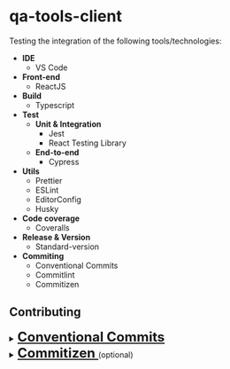 # qa-tools-client

Testing the integration of the following tools/technologies:

- **IDE**
  - VS Code
- **Front-end**
  - ReactJS
- **Build**
  - Typescript
- **Test**
  - **Unit & Integration**
    - Jest
    - React Testing Library
  - **End-to-end**
    - Cypress
- **Utils**
  - Prettier
  - ESLint
  - EditorConfig
  - Husky
- **Code coverage**
  - Coveralls
- **Release & Version**
  - Standard-version
- **Commiting**
  - Conventional Commits
  - Commitlint
  - Commitizen

## Contributing

<details>
  <summary>
    <a style="font-size: 24px; font-weight: bold" href="https://www.conventionalcommits.org">
      Conventional Commits
    </a>
  </summary>
  <br>
  The Conventional Commits specification is a lightweight convention on top of commit messages. It provides an easy set of rules for creating an explicit commit history; which makes it easier to write automated tools on top of.

#### Structure

The commit message should be structured as follows:

```
<type>([optional scope]): <description>

[optional body]

[optional footer]
```

#### Elements

The main structural elements are:

| Element         | Description                              | Where to use | Correlates to (SemVer) |
| --------------- | ---------------------------------------- | ------------ | ---------------------- |
| fix             | patches a bug in the codebase            | \<type>      | PATCH (1.0.1)          |
| feat            | introduces a new feature to the codebase | \<type>      | MINOR (1.1.0)          |
| BREAKING CHANGE | introduces a breaking API change         | \<body>      | MAJOR (2.0.0)          |

##### Types

Available <b>types</b> that can be used are:

- <b>build</b>: Changes that affect the build system or external dependencies (example scopes: gulp, broccoli, npm)
- <b>ci</b>: Changes to our CI configuration files and scripts (example scopes: Travis, Circle, BrowserStack, SauceLabs)
- <b>docs</b>: Documentation only changes
- <b>feat</b>: A new feature
- <b>fix</b>: A bug fix
- <b>perf</b>: A code change that improves performance
- <b>refactor</b>: A code change that neither fixes a bug nor adds a feature
- <b>style</b>: Changes that do not affect the meaning of the code (white-space, formatting, missing semi-colons, etc)
- <b>test</b>: Adding missing tests or correcting existing tests
- <b>chore</b>: Updating grunt tasks etc; no production code change

#### Examples

Commit message with description and breaking change in body:

```
feat: allow provided config object to extend other configs

BREAKING CHANGE: `extends` key in config file is now used for extending other config files
```

Commit message with optional `!` to draw attention to breaking change:

```
chore!: drop Node 6 from testing matrix

BREAKING CHANGE: dropping Node 6 which hits end of life in April
```

Commit message with no body:

```
docs: correct spelling of CHANGELOG
```

Commit message with scope:

```
feat(lang): add polish language
```

Commit message for a fix using an (optional) issue number:

```
fix: correct minor typos in code

see the issue for details on the typos fixed

closes issue #12
```

</details>

<details>
  <summary>
    <a style="font-size: 24px; font-weight: bold" href="https://github.com/commitizen/cz-cli">
      Commitizen
    </a> (optional)
  </summary>
  <br>
  Commitizen is a CLI tool to help commiting according to Conventional Commits rules, among others.

![Commitizen](https://github.com/commitizen/cz-cli/raw/master/meta/screenshots/add-commit.png)

##### Installing

```
npm install -g commitizen cz-conventional-changelog
```

Or if you are using Yarn:

```
yarn global add commitizen cz-conventional-changelog
```

##### Configuring the repository

Add the following to `package.json`:

```
  "config": {
    "commitizen": {
      "path": "cz-conventional-changelog"
    }
  }
```

</details>
